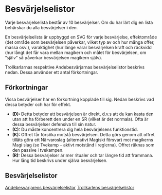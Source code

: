 # Besvärjelselistor

Varje besvärjelselista består av 10 besvärjelser. Om du har lärt dig en lista behärskar du alla besvärjelser i den.

En besvärjelselista är uppbyggd en SVG för varje besvärjelse, effektområde (det område som besvärjelsen påverkar, 
vilket typ av och hur många offer, massa osv.), varaktighet (hur länge varar besvärjelsen kraft och räckvidd (hur 
långt det får vara mellan magikern och målet för besvärjelsen, om ”själv” så påverkar besvärjelsen magikern själv).

Trollkarlarnas respektive Andebesvärjarnas besvärjelselistor beskrivs nedan. Dessa använder ett antal förkortningar.

## Förkortningar
Vissa besvärjelser har en förkortning kopplade till sig. Nedan beskrivs vad dessa betyder och har för effekt.

* **(D):** Detta betyder att besvärjelsen är direkt, d.v.s att du kan kasta den utan att ha förberett den under en SR 
(vilket är det normala). Ofta är dessa besvärjelser defensiva till sin natur.
* **(C):** Du måste koncentrera dig hela besvärjelsens funktionstid.
* **(K):** Offret får försöka motstå besvärjelsen. Detta görs genom att offret tillåts göra ett Närvaroslag (alternativt 
Magiskt försvar) mot magikerns Magi slag (se Tvekamp – aktivt motstånd i reglerna). Offret räknas som den passive i 
tvekampen.
* **(R):** Dessa besvärjelser är mer ritualer och tar längre tid att frammana. Hur lång tid beskrivs under själva 
besvärjelsen.

## Besvärjelselistor
[Andebesvärjarens besvärjelselistor](/pdfs/fantasy-andebesvarjarens-besvarjelse-listor.pdf)
[Trollkarlens besvärjelselistor](/pdfs/fantasy-trollkarlens-besvarjelse-listor.pdf)
